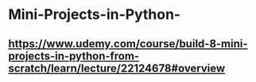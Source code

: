 # Mini-Projects-in-Python-
## https://www.udemy.com/course/build-8-mini-projects-in-python-from-scratch/learn/lecture/22124678#overview

